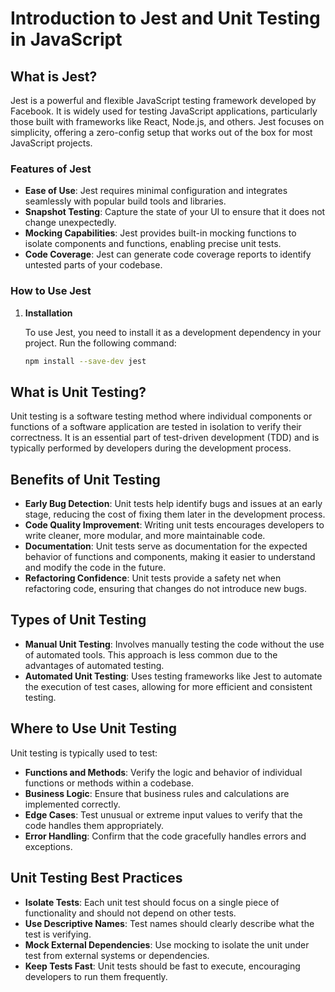 # Introduction to Jest and Unit Testing in JavaScript

## What is Jest?

Jest is a powerful and flexible JavaScript testing framework developed by Facebook. It is widely used for testing JavaScript applications, particularly those built with frameworks like React, Node.js, and others. Jest focuses on simplicity, offering a zero-config setup that works out of the box for most JavaScript projects.

### Features of Jest

- **Ease of Use**: Jest requires minimal configuration and integrates seamlessly with popular build tools and libraries.
- **Snapshot Testing**: Capture the state of your UI to ensure that it does not change unexpectedly.
- **Mocking Capabilities**: Jest provides built-in mocking functions to isolate components and functions, enabling precise unit tests.
- **Code Coverage**: Jest can generate code coverage reports to identify untested parts of your codebase.

### How to Use Jest

1. **Installation**

   To use Jest, you need to install it as a development dependency in your project. Run the following command:

   ```bash
   npm install --save-dev jest


## What is Unit Testing?

Unit testing is a software testing method where individual components or functions of a software application are tested in isolation to verify their correctness. It is an essential part of test-driven development (TDD) and is typically performed by developers during the development process.

## Benefits of Unit Testing

- **Early Bug Detection**: Unit tests help identify bugs and issues at an early stage, reducing the cost of fixing them later in the development process.
- **Code Quality Improvement**: Writing unit tests encourages developers to write cleaner, more modular, and more maintainable code.
- **Documentation**: Unit tests serve as documentation for the expected behavior of functions and components, making it easier to understand and modify the code in the future.
- **Refactoring Confidence**: Unit tests provide a safety net when refactoring code, ensuring that changes do not introduce new bugs.

## Types of Unit Testing

- **Manual Unit Testing**: Involves manually testing the code without the use of automated tools. This approach is less common due to the advantages of automated testing.
- **Automated Unit Testing**: Uses testing frameworks like Jest to automate the execution of test cases, allowing for more efficient and consistent testing.

## Where to Use Unit Testing

Unit testing is typically used to test:

- **Functions and Methods**: Verify the logic and behavior of individual functions or methods within a codebase.
- **Business Logic**: Ensure that business rules and calculations are implemented correctly.
- **Edge Cases**: Test unusual or extreme input values to verify that the code handles them appropriately.
- **Error Handling**: Confirm that the code gracefully handles errors and exceptions.

## Unit Testing Best Practices

- **Isolate Tests**: Each unit test should focus on a single piece of functionality and should not depend on other tests.
- **Use Descriptive Names**: Test names should clearly describe what the test is verifying.
- **Mock External Dependencies**: Use mocking to isolate the unit under test from external systems or dependencies.
- **Keep Tests Fast**: Unit tests should be fast to execute, encouraging developers to run them frequently.
